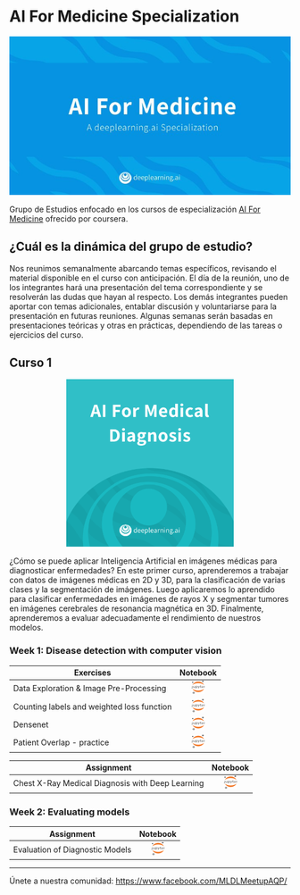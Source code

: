 # AI For Medicine Specialization

<p align="center">
   <a href="https://www.coursera.org/specializations/ai-for-medicine">
  <img src="./imgs/ai-for-medicine.jpeg"  class="center" >
</a>
</p>


Grupo de Estudios enfocado en los cursos de especialización [AI For Medicine](https://www.coursera.org/specializations/ai-for-medicine) ofrecido por coursera.


## ¿Cuál es la dinámica del grupo de estudio?

Nos reunimos semanalmente abarcando temas específicos, revisando el material disponible en el curso con anticipación. El día de la reunión, uno de los integrantes hará una presentación del tema correspondiente y se resolverán las dudas que hayan al respecto. Los demás integrantes pueden aportar con temas adicionales, entablar discusión y voluntariarse para la presentación en futuras reuniones. Algunas semanas serán basadas en presentaciones teóricas y otras en prácticas, dependiendo de las tareas o ejercicios del curso.

## Curso 1

<p align="center">
   <a href="https://www.coursera.org/learn/ai-for-medical-diagnosis" >
  <img src="./imgs/ai-for-medical-diagnosis.png"   width="300" height="300" >
</a>
</p>

¿Cómo se puede aplicar Inteligencia Artificial en imágenes médicas para diagnosticar enfermedades? En este primer curso, aprenderemos a  trabajar con datos de imágenes médicas en 2D y 3D, para la clasificación de varias clases y la segmentación de imágenes. Luego aplicaremos lo aprendido para clasificar enfermedades en imágenes de rayos X y segmentar tumores en imágenes cerebrales de resonancia magnética en 3D. Finalmente, aprenderemos a evaluar adecuadamente el rendimiento de nuestros modelos.

### Week 1: Disease detection with computer vision

Exercises  | Notebook |
------|:-:|
Data Exploration & Image Pre-Processing | [![](./imgs/icon_jupyter.png)](./AI%20For%20Medical%20Diagnosis/Week%201/AI4M_C1_W1_lecture_ex_01.ipynb)
Counting labels and weighted loss function | [![](./imgs/icon_jupyter.png)](./AI%20For%20Medical%20Diagnosis/Week%201/AI4M_C1_W1_lecture_ex_02.ipynb)
Densenet | [![](./imgs/icon_jupyter.png)](./AI%20For%20Medical%20Diagnosis/Week%201/AI4M_C1_W1_lecture_ex_03.ipynb)
Patient Overlap - practice |  [![](./imgs/icon_jupyter.png)](./AI%20For%20Medical%20Diagnosis/Week%201/AI4M_C1_W1_lecture_ex_04.ipynb)

Assignment  | Notebook |
------|:-:|
Chest X-Ray Medical Diagnosis with Deep Learning | [![](./imgs/icon_jupyter.png)](./AI%20For%20Medical%20Diagnosis/Week%201/C1M1_Assignment.ipynb)

### Week 2: Evaluating models

Assignment  | Notebook |
------|:-:|
Evaluation of Diagnostic Models | [![](./imgs/icon_jupyter.png)](./AI%20For%20Medical%20Diagnosis/Week%202/C1M2_Assignment.ipynb)
____
Únete a nuestra comunidad: https://www.facebook.com/MLDLMeetupAQP/
